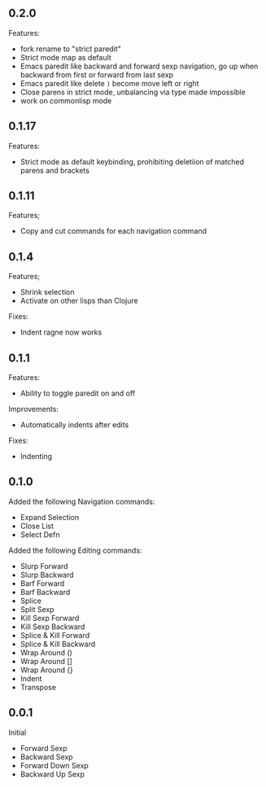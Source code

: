 ## 0.2.0
Features:
- fork rename to "strict paredit"
- Strict mode map as default
- Emacs paredit like backward and forward sexp navigation, go up when backward from first or forward from last sexp
- Emacs paredit like delete `)` become move left or right
- Close parens in strict mode, unbalancing via type made impossible
- work on commonlisp mode

## 0.1.17
Features:
- Strict mode as default keybinding, prohibiting deletiion of matched parens and brackets

## 0.1.11
Features;
- Copy and cut commands for each navigation command

## 0.1.4
Features;
- Shrink selection
- Activate on other lisps than Clojure

Fixes:
- Indent ragne now works

## 0.1.1
Features:
- Ability to toggle paredit on and off

Improvements:
- Automatically indents after edits

Fixes:
- Indenting

## 0.1.0
Added the following Navigation commands:
- Expand Selection
- Close List
- Select Defn

Added the following Editing commands:
- Slurp Forward
- Slurp Backward
- Barf Forward
- Barf Backward
- Splice
- Split Sexp
- Kill Sexp Forward
- Kill Sexp Backward
- Splice & Kill Forward
- Splice & Kill Backward
- Wrap Around ()
- Wrap Around []
- Wrap Around {}
- Indent
- Transpose

## 0.0.1
Initial
- Forward Sexp
- Backward Sexp
- Forward Down Sexp
- Backward Up Sexp